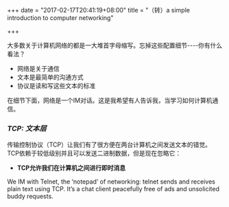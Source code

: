 +++
date = "2017-02-17T20:41:19+08:00"
title = "（转）a simple introduction to computer networking"

+++

大多数关于计算机网络的都是一大堆首字母缩写。忘掉这些配置细节----你有什么看法？

* 网络是关于通信
* 文本是最简单的沟通方式
* 协议是读和写这些文本的标准

在细节下面，网络是一个IM对话。这是我希望有人告诉我，当学习如何计算机通信。

### *TCP: 文本层*

传输控制协议（TCP）让我们有了很方便在两台计算机之间发送文本的错觉。 TCP依赖于较低级别并且可以发送二进制数据，但是现在忽略它：

* **TCP允许我们在计算机之间进行即时消息**

We IM with Telnet, the ‘notepad’ of networking: telnet sends and receives plain text using TCP. It’s a chat client peacefully free of ads and unsolicited buddy requests.